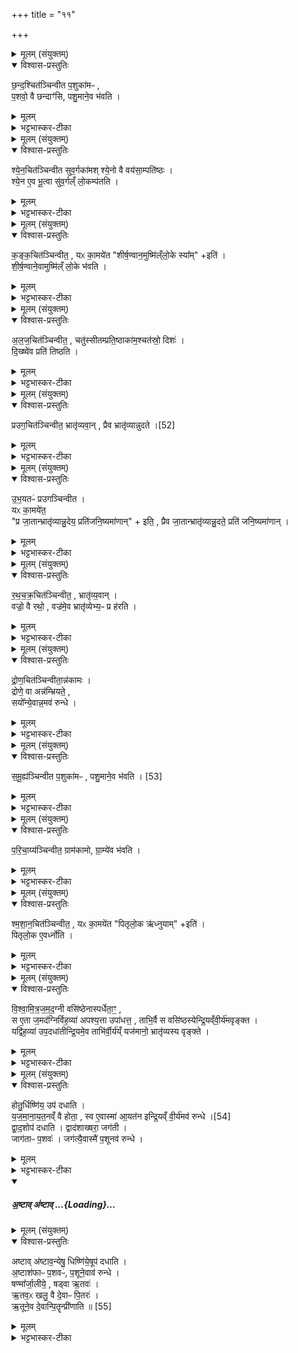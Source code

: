 +++
title = "११"

+++

<details><summary>मूलम् (संयुक्तम्)</summary>

छ॒न्द॒श्चित॑ञ्चिन्वीत प॒शुका॑मᳶ प॒शवो॒ वै छन्दाꣳ॑सि पशु॒माने॒व भ॑वति
</details>
<details open><summary>विश्वास-प्रस्तुतिः</summary>

छ॒न्द॒श्चित॑ञ्चिन्वीत प॒शुका॑मᳶ ,  
प॒शवो॒ वै छन्दाꣳ॑सि, पशु॒माने॒व भ॑वति ।  
</details>
<details><summary>मूलम्</summary>

छ॒न्द॒श्चित॑ञ्चिन्वीत प॒शुका॑मᳶ ,  
प॒शवो॒ वै छन्दाꣳ॑सि, पशु॒माने॒व भ॑वति ।  
</details>
<details><summary>भट्टभास्कर-टीका</summary>

1छन्दश्चितमित्यादयो विधयः छन्दोभिश्चीयत इति । छन्दश्चित् । 'कर्मण्याख्यायाम्' इति क्विप् । अत्र सामर्थ्यादवधारणं गम्यते छन्दोभिरेवेति । उक्तं 'छन्दांस्युप दधाति' इति तैरेव 'अग्निर्मूर्धा' इत्यादिभिः मन्त्रैस्सर्वोग्निश्चीयते । अन्य आहुः छन्दोभिरेव नेष्टकाभिरिति । छन्दश्शब्दस्य मन्त्रवाचित्वात् मन्त्रैरेव'अग्निर्मूर्धा' इत्यादिभिश्चीयत इति । सर्वैर्मन्त्रैरित्यपरे । छन्दसां पशुसाधनत्वात् पशुमान् भवति । 'ह्रस्वनुङ्भ्याम्' इति मतुप उदात्तत्वम् ॥
</details>
<details><summary>मूलम् (संयुक्तम्)</summary>

श्येन॒चित॑ञ्चिन्वीत सुव॒र्गका॑मश्श्ये॒नो वै वय॑सा॒म्पति॑ष्ठश्श्ये॒न ए॒व भू॒त्वा सु॑व॒र्गल्ँलो॒कम्प॑तति
</details>
<details open><summary>विश्वास-प्रस्तुतिः</summary>

श्ये॒न॒चित॑ञ्चिन्वीत सुव॒र्गका॑मश् श्ये॒नो वै वय॑सा॒म्पति॑ष्ठः ।  
श्ये॒न ए॒व भू॒त्वा सु॑व॒र्गल्ँ लो॒कम्प॑तति ।  
</details>
<details><summary>मूलम्</summary>

श्ये॒न॒चित॑ञ्चिन्वीत सुव॒र्गका॑मश् श्ये॒नो वै वय॑सा॒म्पति॑ष्ठः ।  
श्ये॒न ए॒व भू॒त्वा सु॑व॒र्गल्ँ लो॒कम्प॑तति ।  
</details>
<details><summary>भट्टभास्कर-टीका</summary>

2श्येनचितमिति ॥ श्येन इव चीयते वक्रपक्षो व्यस्तपुच्छ इति । स एव क्विप् । नित्य एव; नात्र कामसंयोगः । उक्तं च 'श्येनचिदग्नीनां' इति । पतिष्ठः पतितृतमः पक्षिणां मध्ये । 'तुश्छन्दसि' इतीष्ठनि 'तुरिष्ठेमेयस्सु' इति लोपः ॥
</details>
<details><summary>मूलम् (संयुक्तम्)</summary>

कङ्क॒चित॑ञ्चिन्वीत॒ यᳵ का॒मये॑त शीर्ष॒ण्वान॒मुष्मि॑ल्ँलो॒के स्या॒मिति॑ शीर्ष॒ण्वाने॒वामुष्मि॑ल्ँलो॒के भ॑वत्य्
</details>
<details open><summary>विश्वास-प्रस्तुतिः</summary>

क॒ङ्क॒चित॑ञ्चिन्वीत॒ , यᳵ का॒मये॑त  "शीर्ष॒ण्वान॒मुष्मि॑ल्ँलो॒के स्या᳚म्" +इति॑ ।  
शी॒र्ष॒ण्वाने॒वामुष्मि॑ल्ँ लो॒के भ॑वति ।  
</details>
<details><summary>मूलम्</summary>

क॒ङ्क॒चित॑ञ्चिन्वीत॒ , यᳵ का॒मये॑त  "शीर्ष॒ण्वान॒मुष्मि॑ल्ँलो॒के स्या᳚म्" +इति॑ ।  
शी॒र्ष॒ण्वाने॒वामुष्मि॑ल्ँ लो॒के भ॑वति ।  
</details>
<details><summary>भट्टभास्कर-टीका</summary>

3कङ्कचितमिति ॥ कङ्क इव चीयत इति श्येनभेद एव अयं पक्षी वर्षीयांसौ पक्षौ पुच्छाद्वक्रौ सन्नं पुच्छं दीर्घ आत्मा मण्डल-शिरश्च । शीर्षण्वानिति । प्रशस्तशिरस्कः प्रभूतत्वेनोच्छ्रितत्वं शिरसः प्रशस्तत्वम् । 'अनो नुट्' पूर्ववन्मतुप उदात्तत्वम् ॥
</details>
<details><summary>मूलम् (संयुक्तम्)</summary>

अलज॒चित॑ञ्चिन्वीत॒ चतु॑स्सीतम्प्रति॒ष्ठाका॑म॒श्चत॑स्रो॒ दिशो॑ दि॒ख्ष्वे॑व प्रति॑ तिष्ठति
</details>
<details open><summary>विश्वास-प्रस्तुतिः</summary>

अ॒ल॒ज॒चित॑ञ्चिन्वीत॒ , चतु॑स्सीतम्प्रति॒ष्ठाका॑म॒श्चत॑स्रो॒ दिशः॑ ।  
दि॒ख्ष्वे॑व प्रति॑ तिष्ठति ।  
</details>
<details><summary>मूलम्</summary>

अ॒ल॒ज॒चित॑ञ्चिन्वीत॒ , चतु॑स्सीतम्प्रति॒ष्ठाका॑म॒श्चत॑स्रो॒ दिशः॑ ।  
दि॒ख्ष्वे॑व प्रति॑ तिष्ठति ।  
</details>
<details><summary>भट्टभास्कर-टीका</summary>

4अलजचितमिति ॥ अलजो नाम भासाख्यः कङ्कसमानकमि[नाकृ]तिपक्षिविशेषः, स इव चीयत इति क्विप् । चतुस्सीतमिति । द्वादशत्वस्य प्रत्याम्नानाच्चतुष्ट्वं; तिसृणां स्थान एकैका ॥
</details>
<details><summary>मूलम् (संयुक्तम्)</summary>

प्रउग॒चित॑ञ्चिन्वीत॒ भ्रातृ॑व्यवा॒न्प्र [52]  
ए॒व भ्रातृ॑व्यान्नुदत
</details>
<details open><summary>विश्वास-प्रस्तुतिः</summary>

प्रउग॒चित॑ञ्चिन्वीत॒ भ्रातृ॑व्यवा॒न् , प्रैव भ्रातृ॑व्यान्नुदते ।[52]  
</details>
<details><summary>मूलम्</summary>

प्रउग॒चित॑ञ्चिन्वीत॒ भ्रातृ॑व्यवा॒न् , प्रैव भ्रातृ॑व्यान्नुदते ।[52]  
</details>
<details><summary>भट्टभास्कर-टीका</summary>

5प्रउगचितमिति ॥ प्रौगं अनोमुखम् । यावानग्निस्सारत्निप्रदेशतो द्विस्तावतीं भूमिं चतुरश्रं कृत्वा पूर्वस्याः करण्याः अर्घाच्छ्रोणीं प्रत्यालिखेत् । लेखयोरन्तः प्रउगाकारो दृश्यते; तदिव चीयत इति । स एव क्विप् । प्रणुदत एव भ्रातृव्यान् शत्रून् । व्यन् ॥
</details>
<details><summary>मूलम् (संयुक्तम्)</summary>

उभ॒यतᳶ॑प्रउगञ्चिन्वीत॒ यᳵ का॒मये॑त॒ प्र जा॒तान्भ्रातृ॑व्यान्नु॒देय॒ प्रति॑जनि॒ष्यमा॑णा॒निति॒ प्रैव जा॒तान्भ्रातृ॑व्यान्नु॒दते॒ प्रति॑ जनि॒ष्यमा॑णान्
</details>
<details open><summary>विश्वास-प्रस्तुतिः</summary>

उ॒भ॒यतᳶ॑ प्रउगञ्चिन्वीत ।  
यᳵ का॒मये॑त॒   
"प्र जा॒तान्भ्रातृ॑व्यान्नु॒देय॒ प्रति॑जनि॒ष्यमा॑णान्" + इति॒ ,
प्रैव जा॒तान्भ्रातृ॑व्यान्नु॒दते॒ प्रति॑ जनि॒ष्यमा॑णान् ।  
</details>
<details><summary>मूलम्</summary>

उ॒भ॒यतᳶ॑ प्रउगञ्चिन्वीत ।  
यᳵ का॒मये॑त॒   
"प्र जा॒तान्भ्रातृ॑व्यान्नु॒देय॒ प्रति॑जनि॒ष्यमा॑णान्" + इति॒ ,
प्रैव जा॒तान्भ्रातृ॑व्यान्नु॒दते॒ प्रति॑ जनि॒ष्यमा॑णान् ।  
</details>
<details><summary>भट्टभास्कर-टीका</summary>

6उभयतःप्रउगमिति ॥ उभयोरन्तयोः प्रउगस्येवाकारो यस्येति स उभयतःप्रउगः । मध्ये विस्तीर्णया विमुखे शकटे तदर्धं पूर्वोक्तप्रमाणं क्षेत्रं चतुरश्रं विहृत्य पूर्वापरयोः करण्योरर्धान्तादिति दक्षिणोत्तरयोरन्तर्निपातयेत् । मध्ये उभयतःप्रउगं दृश्यते इति । जातान् भ्रातृव्यान् प्रणुदते नाशयति । जनिष्यमाणान् प्रतिनुदते उत्पत्तिनिरोधेन अनुत्पन्नानेव करोति ॥
</details>
<details><summary>मूलम् (संयुक्तम्)</summary>

रथचक्र॒चित॑ञ्चिन्वीत॒ भ्रातृ॑व्य॒वान्वज्रो॒ वै रथो॒ वज्र॑मे॒व भ्रातृ॑व्येभ्य॒ᳶ प्र ह॑रति
</details>
<details open><summary>विश्वास-प्रस्तुतिः</summary>

र॒थ॒च॒क्र॒चित॑ञ्चिन्वीत॒ , भ्रातृ॑व्य॒वान् ।  
वज्रो॒ वै रथो॒ , वज्र॑मे॒व भ्रातृ॑व्येभ्य॒ᳶ प्र ह॑रति ।  
</details>
<details><summary>मूलम्</summary>

र॒थ॒च॒क्र॒चित॑ञ्चिन्वीत॒ , भ्रातृ॑व्य॒वान् ।  
वज्रो॒ वै रथो॒ , वज्र॑मे॒व भ्रातृ॑व्येभ्य॒ᳶ प्र ह॑रति ।  
</details>
<details><summary>भट्टभास्कर-टीका</summary>

7रथचक्रमिति ॥ रथस्तृतीयमुक्तां? । तस्य चक्रमिव चीयत इति । स एव क्विप् । वज्रवज्जयसाधनं रथः तत्रावयवावयविनोरभेदोपचारात् चक्रं रथ उच्यते ॥
</details>
<details><summary>मूलम् (संयुक्तम्)</summary>

द्रोण॒चित॑ञ्चिन्वी॒तान्न॑कामो॒ द्रोणे॒ वा अन्न॑म्भ्रियते॒ सयो᳚न्ये॒वान्न॒मव॑ रुन्द्धे
</details>
<details open><summary>विश्वास-प्रस्तुतिः</summary>

द्रो॒ण॒चित॑ञ्चिन्वीता॒न्न॑कामः ।  
द्रोणे॒ वा अन्न॑म्भ्रियते॒ ,  
सयो᳚न्ये॒वान्न॒मव॑ रुन्धे ।  
</details>
<details><summary>मूलम्</summary>

द्रो॒ण॒चित॑ञ्चिन्वीता॒न्न॑कामः ।  
द्रोणे॒ वा अन्न॑म्भ्रियते॒ ,  
सयो᳚न्ये॒वान्न॒मव॑ रुन्धे ।  
</details>
<details><summary>भट्टभास्कर-टीका</summary>

8द्रोणचितमिति ॥ यत्रान्नमाह्रियते तद्द्रोणं, तदिव चीयत इति । सतोमण्डलश्चतुरश्रो वा । पूर्ववत्क्विप् । सयोनीति । कारणसहितमेवान्नमवरुन्धे ॥
</details>
<details><summary>मूलम् (संयुक्तम्)</summary>

समू॒ह्य॑ञ्चिन्वीत प॒शुका॑मᳶ पशु॒माने॒व भ॑वति [53]  
</details>
<details open><summary>विश्वास-प्रस्तुतिः</summary>

स॒मू॒ह्य॑ञ्चिन्वीत प॒शुका॑मᳶ , पशु॒माने॒व भ॑वति । [53]  
</details>
<details><summary>मूलम्</summary>

स॒मू॒ह्य॑ञ्चिन्वीत प॒शुका॑मᳶ , पशु॒माने॒व भ॑वति । [53]  
</details>
<details><summary>भट्टभास्कर-टीका</summary>

9समूह्यमिति ॥ दिग्भ्यः पुरीषमस्मिन्निति अधिकरणे ण्यत् । 'अग्नौ परिचाय्य' इत्यादौ निपात्यते । आहुश्च - 'चतुर्दिक्षु चात्वाला भवन्ति तेभ्यः पुरीषमूहन्तीति विज्ञायते' इति । मृदेव समूह्य चीयत इति केचित् ॥
</details>
<details><summary>मूलम् (संयुक्तम्)</summary>

प॒रि॒चा॒य्य॑ञ्चिन्वीत॒ ग्राम॑कामो ग्रा॒म्ये॑व भ॑वति
</details>
<details open><summary>विश्वास-प्रस्तुतिः</summary>

प॒रि॒चा॒य्य॑ञ्चिन्वीत॒ ग्राम॑कामो, ग्रा॒म्ये॑व भ॑वति ।  
</details>
<details><summary>मूलम्</summary>

प॒रि॒चा॒य्य॑ञ्चिन्वीत॒ ग्राम॑कामो, ग्रा॒म्ये॑व भ॑वति ।  
</details>
<details><summary>भट्टभास्कर-टीका</summary>

10परिचाय्यमिति । परितः प्रदक्षिणं चीयन्त इष्टकाः इति । तत्रैव निपात्यते । आहुश्च - मध्यमां स्वयमातृण्णां प्रदक्षिणमिष्टकागणैः परिचिनोति कर्षणादिकमपि मण्डलाकारमिति केचित् ॥
</details>
<details><summary>मूलम् (संयुक्तम्)</summary>

श्मशान॒चित॑ञ्चिन्वीत॒ यᳵ का॒मये॑त पितृलो॒क ऋ॑ध्नुया॒मिति॑ पितृलो॒क ए॒वर्ध्नो॑ति
</details>
<details open><summary>विश्वास-प्रस्तुतिः</summary>

श्म॒शा॒न॒चित॑ञ्चिन्वीत॒ , यᳵ का॒मये॑त  "पितृलो॒क ऋ॑ध्नुयाम्" +इति॑ ।  
पितृलो॒क ए॒वर्ध्नो॑ति ।  
</details>
<details><summary>मूलम्</summary>

श्म॒शा॒न॒चित॑ञ्चिन्वीत॒ , यᳵ का॒मये॑त  "पितृलो॒क ऋ॑ध्नुयाम्" +इति॑ ।  
पितृलो॒क ए॒वर्ध्नो॑ति ।  
</details>
<details><summary>भट्टभास्कर-टीका</summary>

11श्मशानचितमिति ॥ श्मशानानि विषमाकाराणि चतुरश्राणि परिमण्डलानि च तद्वच्चीयत इति । स्वरुध्य [ऋद्ध्यै] द्रोणचित्समानम् । स एव क्विप् ॥
</details>
<details><summary>मूलम् (संयुक्तम्)</summary>

विश्वामित्रजमद॒ग्नी वसि॑ष्ठेनास्पर्धेता॒ꣳ॒ स ए॒ता ज॒मद॑ग्निर्विह॒व्या॑ अपश्य॒त्ता उपा॑धत्त॒ ताभि॒र्वै स वसि॑ष्ठस्येन्द्रि॒यव्ँवी॒र्य॑मवृङ्क्त॒ यद्वि॑ह॒व्या॑ उप॒दधा॑तीन्द्रि॒यमे॒व ताभि॑र्वी॒र्य॑य्ँयज॑मानो॒ भ्रातृ॑व्यस्य वृङ्क्ते॒
</details>
<details open><summary>विश्वास-प्रस्तुतिः</summary>

वि॒श्वा॒मि॒त्र॒ज॒म॒द॒ग्नी वसि॑ष्ठेनास्पर्धेता॒ꣳ॒ ,  
स ए॒ता ज॒मद॑ग्निर्विह॒व्या॑ अपश्य॒त्ता उपा॑धत्त॒ , ताभि॒र्वै स वसि॑ष्ठस्येन्द्रि॒यव्ँवी॒र्य॑मवृङ्क्त ।  
यद्वि॑ह॒व्या॑ उप॒दधा॑तीन्द्रि॒यमे॒व ताभि॑र्वी॒र्य॑य्ँ यज॑मानो॒ भ्रातृ॑व्यस्य वृङ्क्ते ।  
</details>
<details><summary>मूलम्</summary>

वि॒श्वा॒मि॒त्र॒ज॒म॒द॒ग्नी वसि॑ष्ठेनास्पर्धेता॒ꣳ॒ ,  
स ए॒ता ज॒मद॑ग्निर्विह॒व्या॑ अपश्य॒त्ता उपा॑धत्त॒ , ताभि॒र्वै स वसि॑ष्ठस्येन्द्रि॒यव्ँवी॒र्य॑मवृङ्क्त ।  
यद्वि॑ह॒व्या॑ उप॒दधा॑तीन्द्रि॒यमे॒व ताभि॑र्वी॒र्य॑य्ँ यज॑मानो॒ भ्रातृ॑व्यस्य वृङ्क्ते ।  
</details>
<details><summary>भट्टभास्कर-टीका</summary>

12विश्वामित्रजमदग्नी इति ॥ गतम् । विहव्या इति । 'ममाग्ने वर्चः' इत्यादिभिरुपधेयाः । विहवशब्दवानुपधाने मन्त्र आसाम् । पूर्ववद्यत् ॥
</details>
<details><summary>मूलम् (संयुक्तम्)</summary>

होतु॒र्धिष्णि॑य॒ उप॑ दधाति यजमानायत॒नव्ँवै [54]  
होता॒ स्व ए॒वास्मा॑ आ॒यत॑न इन्द्रि॒यव्ँवी॒र्य॑मव॑ रुन्द्धे॒ द्वाद॒शोप॑ दधाति॒ द्वाद॑शाख्षरा॒ जग॑ती॒ जाग॑ताᳶ प॒शवो॒ जग॑त्यै॒वास्मै॑ प॒शूनव॑ रुन्द्धे॒
</details>
<details open><summary>विश्वास-प्रस्तुतिः</summary>

होतु॒र्धिष्णि॑य॒ उप॑ दधाति ।  
य॒ज॒मा॒ना॒य॒त॒नव्ँ वै होता॒ , स्व ए॒वास्मा॑ आ॒यत॑न इन्द्रि॒यव्ँ वी॒र्य॑मव॑ रुन्धे ।[54]  
द्वा॒द॒शोप॑ दधाति । द्वाद॑शाख्षरा॒ जग॑ती ।  
जाग॑ताᳶ प॒शवः॑ । जग॑त्यै॒वास्मै॑ प॒शूनव॑ रुन्धे ।  
</details>
<details><summary>मूलम्</summary>

होतु॒र्धिष्णि॑य॒ उप॑ दधाति ।  
य॒ज॒मा॒ना॒य॒त॒नव्ँ वै होता॒ , स्व ए॒वास्मा॑ आ॒यत॑न इन्द्रि॒यव्ँ वी॒र्य॑मव॑ रुन्धे ।[54]  
द्वा॒द॒शोप॑ दधाति । द्वाद॑शाख्षरा॒ जग॑ती ।  
जाग॑ताᳶ प॒शवः॑ । जग॑त्यै॒वास्मै॑ प॒शूनव॑ रुन्धे ।  
</details>
<details><summary>भट्टभास्कर-टीका</summary>

13होतुर्धिष्णिय इत्याद्याः सङ्ख्याविशेषविधयः । यजमानायतनं वा इति । तादर्थ्याद्यजमानायतनत्वं होतुः । द्वादशेति । एकां या जुषीमेकादश च लोकंपृणाः । गतमन्यत् ॥
</details>
<div class="js_include" includetitle="false" newlevelforh1="5" unfilled url="/vedAH_yajuH/taittirIyam/sArasvata-vibhAgaH/saMhitA/brAhmaNam/sarva-prastutiH/5/4/11/aShTAv_aShTau.md">
<details open><summary><h5>अ॒ष्टाव् अ॑ष्टाव् ...{Loading}...</h5></summary>
<details><summary>मूलम् (संयुक्तम्)</summary>

ऽष्टाव॑ष्टाव॒न्येषु॒ धिष्णि॑ये॒षूप॑ दधात्य॒ष्टाश॑फाᳶ प॒शवᳶ॑ प॒शूने॒वाव॑ रुन्द्धे॒ षण्मा᳚र्जा॒लीये॒ षड्वा ऋ॒तव॑ ऋ॒तव॒ᳵ खलु॒ वै दे॒वाᳶ पि॒तर॑ ऋ॒तूने॒व दे॒वान्पि॒तॄन्प्री॑णाति ॥ [55]
</details>
<details open><summary>विश्वास-प्रस्तुतिः</summary>

अष्टाव् अ॑ष्टाव॒न्येषु॒ धिष्णि॑ये॒षूप॑ दधाति ।  
अ॒ष्टाश॑फाᳶ प॒शवᳶ॑, प॒शूने॒वाव॑ रुन्धे ।  
षण्मा᳚र्जा॒लीये॒ , षड्वा ऋ॒तवः॑ ।  
ऋ॒तव॒ᳵ खलु॒ वै दे॒वाᳶ पि॒तरः॑ ।  
ऋ॒तूने॒व दे॒वान्पि॒तॄन्प्री॑णाति ॥ [55]
</details>
<details><summary>मूलम्</summary>

अष्टाव॑ष्टाव॒न्येषु॒ धिष्णि॑ये॒षूप॑ दधाति ।  
अ॒ष्टाश॑फाᳶ प॒शवᳶ॑, प॒शूने॒वाव॑ रुन्धे ।  
षण्मा᳚र्जा॒लीये॒ , षड्वा ऋ॒तवः॑ ।  
ऋ॒तव॒ᳵ खलु॒ वै दे॒वाᳶ पि॒तरः॑ ।  
ऋ॒तूने॒व दे॒वान्पि॒तॄन्प्री॑णाति ॥ [55]
</details>
<details><summary>भट्टभास्कर-टीका</summary>

14अष्टाविति ॥ एकां याजुषीम् । सप्त च लोकंपृणाः ।  
अन्येषु धिष्ण्येषु आग्नीध्रीयादिषु षडिति । एकां याजुषीं पञ्च लोकंपृणाः ।  
ऋतव एव खलु पितृरूपेण वर्तन्ते । तस्माद् उभयान्प्रीणातीति ॥

इति पञ्चमे चतुर्थे एकादशोनुवाकः ॥
</details>
</details>
</div>
